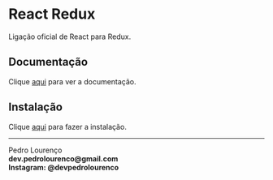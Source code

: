 # React Redux

Ligação oficial de React para Redux.

## Documentação

Clique [aqui](https://github.com/reduxjs/react-redux) para ver a documentação.

## Instalação

Clique [aqui](https://www.npmjs.com/package/react-redux) para fazer a instalação.

<hr>
<stong>Pedro Lourenço</strong><br>
<Strong>dev.pedrolourenco@gmail.com</strong><br>
<Strong>Instagram: @devpedrolourenco</strong>